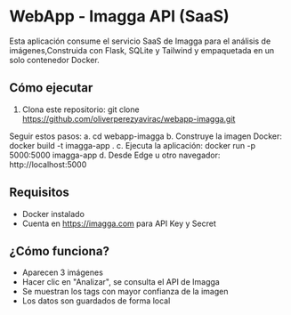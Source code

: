 # WebApp - Imagga API (SaaS)

Esta aplicación consume el servicio SaaS de Imagga para el análisis de imágenes,Construida con Flask, SQLite y Tailwind y empaquetada en un solo contenedor Docker.

## Cómo ejecutar

1. Clona este repositorio: git clone https://github.com/oliverperezyavirac/webapp-imagga.git

Seguir estos pasos:
    a. cd webapp-imagga
    b. Construye la imagen Docker: docker build -t imagga-app .
    c. Ejecuta la aplicación: docker run -p 5000:5000 imagga-app
    d. Desde Edge u otro navegador: http://localhost:5000


## Requisitos

- Docker instalado
- Cuenta en https://imagga.com para API Key y Secret

## ¿Cómo funciona?

- Aparecen 3 imágenes
- Hacer clic en "Analizar", se consulta el API de Imagga
- Se muestran los tags con mayor confianza de la imagen
- Los datos son guardados de forma local
